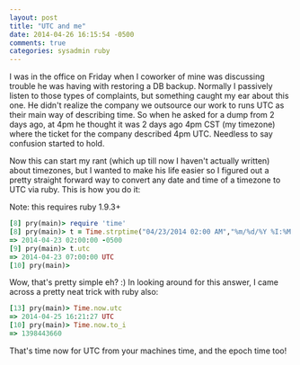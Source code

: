 ```yaml
---
layout: post
title: "UTC and me"
date: 2014-04-26 16:15:54 -0500
comments: true
categories: sysadmin ruby
---
```


I was in the office on Friday when I coworker of mine was discussing trouble he was having with restoring a DB backup. Normally I passively
listen to those types of complaints, but something caught my ear about this one. He didn't realize the company we outsource our work to runs
UTC as their main way of describing time. So when he asked for a dump from 2 days ago, at 4pm he thought it was 2 days ago 4pm CST (my timezone)
where the ticket for the company described 4pm UTC. Needless to say confusion started to hold.

Now this can start my rant (which up till now I haven't actually written) about timezones, but I wanted to make his life easier so I figured out
a pretty straight forward way to convert any date and time of a timezone to UTC via ruby.  This is how you do it:

Note: this requires ruby 1.9.3+

```ruby
[8] pry(main)> require 'time'
[8] pry(main)> t = Time.strptime("04/23/2014 02:00 AM","%m/%d/%Y %I:%M %p")
=> 2014-04-23 02:00:00 -0500
[9] pry(main)> t.utc
=> 2014-04-23 07:00:00 UTC
[10] pry(main)>
```

Wow, that's pretty simple eh? :)  In looking around for this answer, I came across a pretty neat trick with ruby also:

```ruby
[13] pry(main)> Time.now.utc
=> 2014-04-25 16:21:27 UTC
[10] pry(main)> Time.now.to_i
=> 1398443660
```

That's time now for UTC from your machines time, and the epoch time too!
